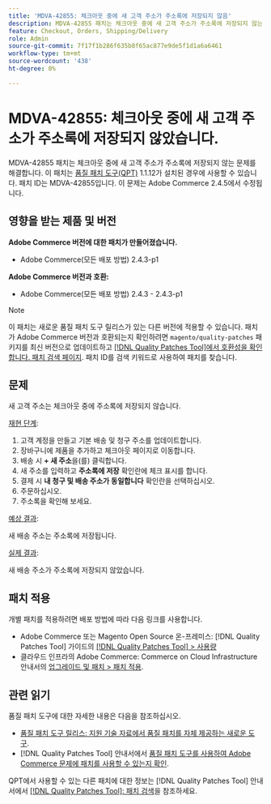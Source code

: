 ```yaml
---
title: 'MDVA-42855: 체크아웃 중에 새 고객 주소가 주소록에 저장되지 않음'
description: MDVA-42855 패치는 체크아웃 중에 새 고객 주소가 주소록에 저장되지 않는 문제를 해결합니다. 이 패치는 [Quality Patches Tool (QPT)](https://experienceleague.adobe.com/en/docs/commerce-knowledge-base/kb/announcements/commerce-announcements/magento-quality-patches-released-new-tool-to-self-serve-quality-patches) 1.1.12가 설치된 경우 사용할 수 있습니다. 패치 ID는 MDVA-42855입니다. 이 문제는 Adobe Commerce 2.4.5에서 수정됩니다.
feature: Checkout, Orders, Shipping/Delivery
role: Admin
source-git-commit: 7f17f1b286f635b8f65ac877e9de5f1d1a6a6461
workflow-type: tm+mt
source-wordcount: '438'
ht-degree: 0%

---
```


# MDVA-42855: 체크아웃 중에 새 고객 주소가 주소록에 저장되지 않았습니다.

MDVA-42855 패치는 체크아웃 중에 새 고객 주소가 주소록에 저장되지 않는 문제를 해결합니다. 이 패치는 [품질 패치 도구(QPT)](https://experienceleague.adobe.com/en/docs/commerce-knowledge-base/kb/announcements/commerce-announcements/magento-quality-patches-released-new-tool-to-self-serve-quality-patches) 1.1.12가 설치된 경우에 사용할 수 있습니다. 패치 ID는 MDVA-42855입니다. 이 문제는 Adobe Commerce 2.4.5에서 수정됩니다.

## 영향을 받는 제품 및 버전

**Adobe Commerce 버전에 대한 패치가 만들어졌습니다.**

* Adobe Commerce(모든 배포 방법) 2.4.3-p1

**Adobe Commerce 버전과 호환:**

* Adobe Commerce(모든 배포 방법) 2.4.3 - 2.4.3-p1

>[!NOTE]
>
>이 패치는 새로운 품질 패치 도구 릴리스가 있는 다른 버전에 적용할 수 있습니다. 패치가 Adobe Commerce 버전과 호환되는지 확인하려면 `magento/quality-patches` 패키지를 최신 버전으로 업데이트하고 [[!DNL Quality Patches Tool]에서 호환성을 확인합니다. 패치 검색 페이지](https://experienceleague.adobe.com/en/docs/commerce-knowledge-base/kb/announcements/commerce-announcements/magento-quality-patches-released-new-tool-to-self-serve-quality-patches). 패치 ID를 검색 키워드로 사용하여 패치를 찾습니다.

## 문제

새 고객 주소는 체크아웃 중에 주소록에 저장되지 않습니다.

<u>재현 단계</u>:

1. 고객 계정을 만들고 기본 배송 및 청구 주소를 업데이트합니다.
1. 장바구니에 제품을 추가하고 체크아웃 페이지로 이동합니다.
1. 배송 시 **+ 새 주소**&#x200B;을(를) 클릭합니다.
1. 새 주소를 입력하고 **주소록에 저장** 확인란에 체크 표시를 합니다.
1. 결제 시 **내 청구 및 배송 주소가 동일합니다** 확인란을 선택하십시오.
1. 주문하십시오.
1. 주소록을 확인해 보세요.

<u>예상 결과</u>:

새 배송 주소는 주소록에 저장됩니다.

<u>실제 결과</u>:

새 배송 주소가 주소록에 저장되지 않았습니다.

## 패치 적용

개별 패치를 적용하려면 배포 방법에 따라 다음 링크를 사용합니다.

* Adobe Commerce 또는 Magento Open Source 온-프레미스: [!DNL Quality Patches Tool] 가이드의 [[!DNL Quality Patches Tool] > 사용량](/help/tools/quality-patches-tool/usage.md)
* 클라우드 인프라의 Adobe Commerce: Commerce on Cloud Infrastructure 안내서의 [업그레이드 및 패치 > 패치 적용](https://experienceleague.adobe.com/docs/commerce-cloud-service/user-guide/develop/upgrade/apply-patches.html).

## 관련 읽기

품질 패치 도구에 대한 자세한 내용은 다음을 참조하십시오.

* [품질 패치 도구 릴리스: 지원 기술 자료에서 품질 패치를 자체 제공하는 새로운 도구](https://experienceleague.adobe.com/en/docs/commerce-knowledge-base/kb/announcements/commerce-announcements/magento-quality-patches-released-new-tool-to-self-serve-quality-patches).
* [!DNL Quality Patches Tool] 안내서에서 [품질 패치 도구를 사용하여 Adobe Commerce 문제에 패치를 사용할 수 있는지 확인](/help/tools/quality-patches-tool/patches-available-in-qpt/check-patch-for-magento-issue-with-magento-quality-patches.md).

QPT에서 사용할 수 있는 다른 패치에 대한 정보는 [!DNL Quality Patches Tool] 안내서에서 [[!DNL Quality Patches Tool]: 패치 검색](https://experienceleague.adobe.com/tools/commerce-quality-patches/index.html)을 참조하세요.
